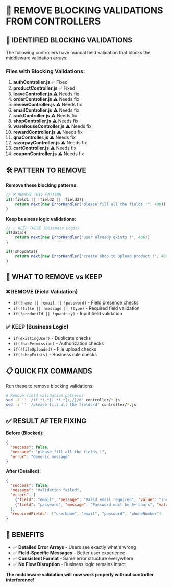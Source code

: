 # 🔧 REMOVE BLOCKING VALIDATIONS FROM CONTROLLERS

## 🚨 **IDENTIFIED BLOCKING VALIDATIONS**

The following controllers have manual field validation that blocks the middleware validation arrays:

### **Files with Blocking Validations:**
1. **authController.js** ✅ Fixed
2. **productController.js** ✅ Fixed  
3. **leaveController.js** ⚠️ Needs fix
4. **orderController.js** ⚠️ Needs fix
5. **reviewController.js** ⚠️ Needs fix
6. **emailController.js** ⚠️ Needs fix
7. **rackController.js** ⚠️ Needs fix
8. **shopController.js** ⚠️ Needs fix
9. **warehouseController.js** ⚠️ Needs fix
10. **rewardController.js** ⚠️ Needs fix
11. **qnaController.js** ⚠️ Needs fix
12. **razorpayController.js** ⚠️ Needs fix
13. **cartController.js** ⚠️ Needs fix
14. **couponController.js** ⚠️ Needs fix

## 🛠️ **PATTERN TO REMOVE**

**Remove these blocking patterns:**
```javascript
// ❌ REMOVE THIS PATTERN
if(!field1 || !field2 || !field3){
    return next(new ErrorHandler("please fill all the fields !", 400))
}
```

**Keep business logic validations:**
```javascript
// ✅ KEEP THESE (Business Logic)
if(data){
    return next(new ErrorHandler("user already exists !", 406))
}

if(!shopdata){
    return next(new ErrorHandler("create shop to upload product !", 400))
}
```

## 🎯 **WHAT TO REMOVE vs KEEP**

### **❌ REMOVE (Field Validation)**
- `if(!name || !email || !password)` - Field presence checks
- `if(!title || !message || !type)` - Required field validation
- `if(!productId || !quantity)` - Input field validation

### **✅ KEEP (Business Logic)**
- `if(existingUser)` - Duplicate checks
- `if(!hasPermission)` - Authorization checks  
- `if(!fileUploaded)` - File upload checks
- `if(!shopExists)` - Business rule checks

## 📋 **QUICK FIX COMMANDS**

Run these to remove blocking validations:

```bash
# Remove field validation patterns
sed -i '' '/if.*!.*||.*!.*{/,/}/d' controller/*.js
sed -i '' '/please fill all the fields/d' controller/*.js
```

## ✅ **RESULT AFTER FIXING**

**Before (Blocked):**
```json
{
  "success": false,
  "message": "please fill all the fields !",
  "error": "Generic message"
}
```

**After (Detailed):**
```json
{
  "success": false,
  "message": "Validation failed",
  "errors": [
    {"field": "email", "message": "Valid email required", "value": "invalid"},
    {"field": "password", "message": "Password must be 6+ chars", "value": "123"}
  ],
  "requiredFields": ["userName", "email", "password", "phoneNumber"]
}
```

## 🎉 **BENEFITS**

- ✅ **Detailed Error Arrays** - Users see exactly what's wrong
- ✅ **Field-Specific Messages** - Better user experience
- ✅ **Consistent Format** - Same error structure everywhere
- ✅ **No Flow Disruption** - Business logic remains intact

**The middleware validation will now work properly without controller interference!**
